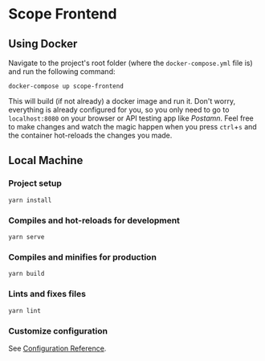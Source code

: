 # Scope Frontend

## Using Docker

Navigate to the project's root folder (where the `docker-compose.yml` file is) and run the following command:

```
docker-compose up scope-frontend
```

This will build (if not already) a docker image and run it. Don't worry, everything is already configured for you, so you only need to go to `localhost:8080` on your browser or API testing app like *Postamn*. Feel free to make changes and watch the magic happen when you press `ctrl`+`s` and the container hot-reloads the changes you made.

## Local Machine

### Project setup
```
yarn install
```

### Compiles and hot-reloads for development
```
yarn serve
```

### Compiles and minifies for production
```
yarn build
```

### Lints and fixes files
```
yarn lint
```

### Customize configuration
See [Configuration Reference](https://cli.vuejs.org/config/).
